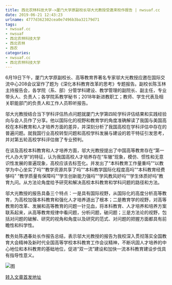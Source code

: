 ```yaml
---
title: 西北农林科技大学->厦门大学原副校长邬大光教授受邀来校作报告 | nwsuaf.cc
date: 2019-06-21 12:43:23
urlname: 4777d362302cea0e7496b3ba32179d71
tags: 
- nwsuaf.cc
- nwsuaf
- 西北农林科技大学
- 西北农林
- 西农
categories:
- nwsuaf.cc
- 西北农林科技大学
---
```



6月19日下午，厦门大学原副校长、高等教育界著名专家邬大光教授应邀在国际交流中心208会议室作了题为《深化本科教育改革的思考》专题报告。副校长陈玉林主持报告会，各学院（系、部）分管学科建设、教学管理的副院长、副主任，专业带头人、负责人；各学院系教学秘书；2018年新进教职工；教师、学生代表及相关职能部门的负责人和工作人员聆听报告。

邬大光教授结合当下学科评估热点问题就厦门大学第四轮学科评估结果和实践经验向与会人员作了分享。他以国际化的视野和教育学的角度准确解读了我国与美国高校在本科教育和人才培养方面的差异，并深刻分析了我国高校在学科评估中存在的普遍问题。就我国行业高校转型问题和高校学科发展与建设的若干特征引发思考，并对第五轮高校学科评估做了专业预判。

在谈及高校本科教育和人才培养方面，邬大光教授提出了中国高等教育存在“第一代人办大学”的特征，认为我国高校人才培养存在“车辙”现象，模仿、惯性和无意识性发展的普遍现象，高校应该去标签化。并发出了“本科教育工作量重吗”“以教学为中心坐实了吗”“教学资源共享了吗”“本科教学国际化程度高吗”“本科教育经费够吗” “教学质量有保障吗”“学生创新能力强吗”“学风教风好吗”“学生体质好吗”教育九问。从方法论角度给予研究和解决高校本科教育和学科问题的路径和方法。

邬大光教授的报告具备三个特点：一是具有国际视野，从国际化的高度分析高等教育，为高校加强本科教育和强化人才培养道出了根本；二是教育学的视野，对高等教育的改革、发展和高等教育的问题一针见血，将本科教育、人才培养和培养方案联系起来，从高等教育规律中看问题，分析问题，破问题；三是方法论的视野，包括对问题的破解、研究的视角和角度以及研究的范式、对问题的把握方面都具有前瞻性和科学性。

教务处陈遇春处长作报告总结，表示邬大光教授的报告为我校深入贯彻落实全国教育大会精神及新时代全国高等学校本科教育工作会议精神，不断巩固人才培养的中心地位和本科教育的基础地位，促进“双一流”建设和加快一流本科教育建设步伐具有指导性意义。



![图](https://news.nwsuaf.edu.cn/images/content/2019-06/20190620172412381019.jpg)

[转入文章首发地址](https://news.nwsuaf.edu.cn/xnxw/90434.htm)